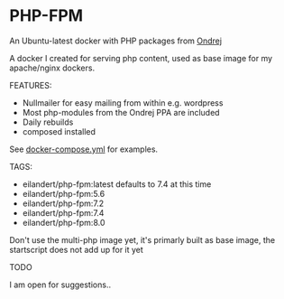 # PHP-FPM

An Ubuntu-latest docker with PHP packages from [Ondrej](https://launchpad.net/~ondrej/+archive/ubuntu/php)

A docker I created for serving php content, used as base image for my apache/nginx dockers.

FEATURES:

- Nullmailer for easy mailing from within e.g. wordpress
- Most php-modules from the Ondrej PPA are included
- Daily rebuilds
- composed installed

See [docker-compose.yml](https://github.com/eilandert/dockerized/blob/master/php-fpm/docker-compose.yml) for examples.

TAGS:

- eilandert/php-fpm:latest defaults to 7.4 at this time<BR>
- eilandert/php-fpm:5.6<BR>
- eilandert/php-fpm:7.2<BR>
- eilandert/php-fpm:7.4<BR>
- eilandert/php-fpm:8.0<BR>

Don't use the multi-php image yet, it's primarly built as base image, the startscript does not add up for it yet

TODO

I am open for suggestions..
